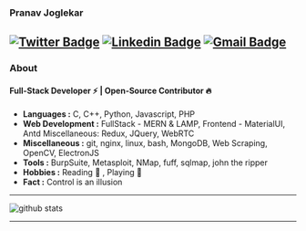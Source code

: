 ### Pranav Joglekar
[![Twitter Badge](https://img.shields.io/badge/-Pranav_Joglekar-1ca0f1?style=flat-square&logo=twitter&logoColor=white&link=https://twitter.com/joglekar_pranav)](https://twitter.com/joglekar_pranav)  [![Linkedin Badge](https://img.shields.io/badge/-Pranav_Joglekar-blue?style=flat-square&logo=Linkedin&logoColor=white&link=https://www.linkedin.com/in/pranav-joglekar//)](https://www.linkedin.com/in/pranav-joglekar/) [![Gmail Badge](https://img.shields.io/badge/-pranav26joglekar@gmail.com-c14438?style=flat-square&logo=Gmail&logoColor=white&link=mailto:pranav26joglekar@gmail.com)](mailto:pranav26joglekar@gmail.com)
---------------------------------------------------------------------------------------------------------------------------------------------------------------------------------
### About

#### Full-Stack Developer :zap: | Open-Source Contributor :fire: 
-  **Languages :** C, C++, Python, Javascript, PHP  
-  **Web Development :** FullStack - MERN & LAMP, Frontend - MaterialUI, Antd Miscellaneous: Redux, JQuery, WebRTC
-  **Miscellaneous :** git, nginx, linux, bash, MongoDB, Web Scraping, OpenCV, ElectronJS
-  **Tools :** BurpSuite, Metasploit, NMap, fuff, sqlmap, john the ripper
-  **Hobbies :** Reading :book: , Playing :basketball:
-  **Fact :** Control is an illusion 

---------------------------------------------------------------------------------------------------------------------------------------------------------------------------------

![github stats](https://github-readme-stats.vercel.app/api?username=Pranav2612000&show_icons=true)

---------------------------------------------------------------------------------------------------------------------------------------------------------------------------------
